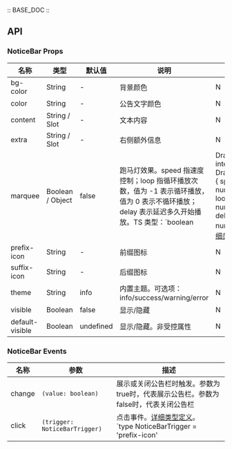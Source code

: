 :: BASE_DOC ::

## API

### NoticeBar Props

名称 | 类型 | 默认值 | 说明 | 必传
-- | -- | -- | -- | --
bg-color | String | - | 背景颜色 | N
color | String | - | 公告文字颜色 | N
content | String / Slot | - | 文本内容 | N
extra | String / Slot | - | 右侧额外信息 | N
marquee | Boolean / Object | false | 跑马灯效果。speed 指速度控制；loop 指循环播放次数，值为 -1 表示循环播放，值为 0 表示不循环播放；delay 表示延迟多久开始播放。TS 类型：`boolean | DrawMarquee` `interface DrawMarquee { speed?: number; loop?: number; delay?: number }`。[详细类型定义](https://github.com/Tencent/tdesign-miniprogram/tree/develop/src/notice-bar/type.ts) | N
prefix-icon | String | - | 前缀图标 | N
suffix-icon | String | - | 后缀图标 | N
theme | String | info | 内置主题。可选项：info/success/warning/error | N
visible | Boolean | false | 显示/隐藏 | N
default-visible | Boolean | undefined | 显示/隐藏。非受控属性 | N

### NoticeBar Events

名称 | 参数 | 描述
-- | -- | --
change | `(value: boolean)` | 展示或关闭公告栏时触发。参数为true时，代表展示公告栏。参数为false时，代表关闭公告栏
click | `(trigger: NoticeBarTrigger)` | 点击事件。[详细类型定义](https://github.com/Tencent/tdesign-miniprogram/tree/develop/src/notice-bar/type.ts)。<br/>`type NoticeBarTrigger = 'prefix-icon' | 'content' | 'extra' | 'suffix-icon';`<br/>
